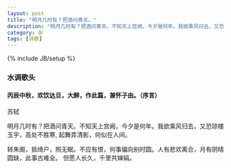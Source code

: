 ```yaml
---
layout: post
title: "明月几时有？把酒问青天。"
description: "明月几时有？把酒问青天。不知天上宫阙，今夕是何年。我欲乘风归去，又恐琼楼玉宇，高处不胜寒, 起舞弄清影，何似在人间。"
category: 杂
tags: [诗歌]
---
```

{% include JB/setup %}

### 水调歌头

#### 丙辰中秋，欢饮达旦，大醉，作此篇，兼怀子由。（序言）

苏轼

明月几时有？把酒问青天。不知天上宫阙，今夕是何年。我欲乘风归去，又恐琼楼玉宇，高处不胜寒, 起舞弄清影，何似在人间。

转朱阁，抵绮户，照无眠。不应有恨，何事偏向别时圆。人有悲欢离合，月有阴晴圆缺，此事古难全。 但愿人长久，千里共婵娟。
